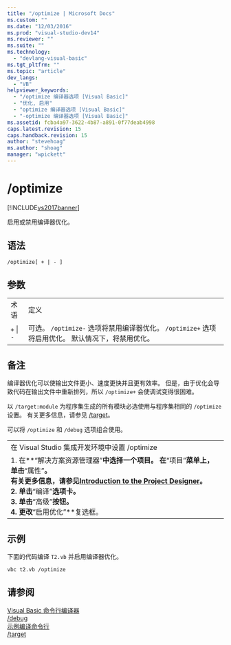 ```yaml
---
title: "/optimize | Microsoft Docs"
ms.custom: ""
ms.date: "12/03/2016"
ms.prod: "visual-studio-dev14"
ms.reviewer: ""
ms.suite: ""
ms.technology: 
  - "devlang-visual-basic"
ms.tgt_pltfrm: ""
ms.topic: "article"
dev_langs: 
  - "VB"
helpviewer_keywords: 
  - "/optimize 编译器选项 [Visual Basic]"
  - "优化, 启用"
  - "optimize 编译器选项 [Visual Basic]"
  - "-optimize 编译器选项 [Visual Basic]"
ms.assetid: fcba4a97-3622-4b87-a891-0f77deab4998
caps.latest.revision: 15
caps.handback.revision: 15
author: "stevehoag"
ms.author: "shoag"
manager: "wpickett"
---
```

# /optimize
[!INCLUDE[vs2017banner](../../../csharp/includes/vs2017banner.md)]

启用或禁用编译器优化。  
  
## 语法  
  
```  
/optimize[ + | - ]  
```  
  
## 参数  
  
|||  
|-|-|  
|术语|定义|  
|`+`  &#124; `-`|可选。  `/optimize-` 选项将禁用编译器优化。  `/optimize+` 选项将启用优化。  默认情况下，将禁用优化。|  
  
## 备注  
 编译器优化可以使输出文件更小、速度更快并且更有效率。  但是，由于优化会导致代码在输出文件中重新排列，所以 `/optimize+` 会使调试变得很困难。  
  
 以 `/target:module` 为程序集生成的所有模块必选使用与程序集相同的 `/optimize` 设置。  有关更多信息，请参见 [\/target](../../../visual-basic/reference/command-line-compiler/target.md)。  
  
 可以将 `/optimize` 和 `/debug` 选项组合使用。  
  
||  
|-|  
|在 Visual Studio 集成开发环境中设置 \/optimize|  
|1.  在**“解决方案资源管理器”**中选择一个项目。  在**“项目”**菜单上，单击**“属性”**。<br />     有关更多信息，请参见[Introduction to the Project Designer](http://msdn.microsoft.com/zh-cn/898dd854-c98d-430c-ba1b-a913ce3c73d7)。<br />2.  单击**“编译”**选项卡。<br />3.  单击**“高级”**按钮。<br />4.  更改**“启用优化”**复选框。|  
  
## 示例  
 下面的代码编译 `T2.vb` 并启用编译器优化。  
  
```  
vbc t2.vb /optimize  
```  
  
## 请参阅  
 [Visual Basic 命令行编译器](../../../visual-basic/reference/command-line-compiler/index.md)   
 [\/debug](../../../visual-basic/reference/command-line-compiler/debug.md)   
 [示例编译命令行](../../../visual-basic/reference/command-line-compiler/sample-compilation-command-lines.md)   
 [\/target](../../../visual-basic/reference/command-line-compiler/target.md)
